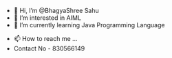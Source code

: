 - 👋 Hi, I’m @BhagyaShree Sahu
- 👀 I’m interested in AIML
- 🌱 I’m currently learning Java Programming Language
<!-- - 💞️ I’m looking to collaborate on ... -->
- 📫 How to reach me ...
- Contact No - 830566149

<!---
BhagyaShree43/BhagyaShree43 is a ✨ special ✨ repository because its `README.md` (this file) appears on your GitHub profile.
You can click the Preview link to take a look at your changes.
--->
